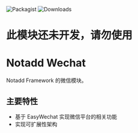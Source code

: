 ![Packagist](https://img.shields.io/packagist/v/notadd/wechat.svg) 
![Downloads](https://img.shields.io/packagist/dt/notadd/wechat.svg)

# 此模块还未开发，请勿使用

# Notadd Wechat

Notadd Framework 的微信模块。

## 主要特性

* 基于 EasyWechat 实现微信平台的相关功能
* 实现可扩展性架构
